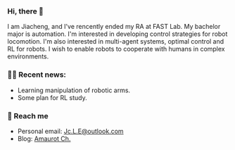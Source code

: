 ### Hi, there 👋

I am Jiacheng, and I've rencently ended my RA at FAST Lab. My bachelor major is automation. I'm interested in developing control strategies for robot locomotion. I'm also interested in multi-agent systems, optimal control and RL for robots. I wish to enable robots to cooperate with humans in complex environments.

### 🏃🏻 Recent news:

- Learning manipulation of robotic arms.
- Some plan for RL study.

### 🧭 Reach me

- Personal email: Jc.L.E@outlook.com
- Blog: [Amaurot Ch.](https://redbowtie.github.io)
